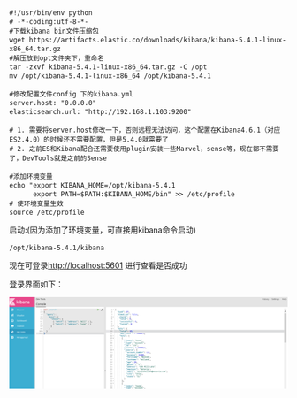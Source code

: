 ```shell
#!/usr/bin/env python 
# -*-coding:utf-8-*-
#下载kibana bin文件压缩包
wget https://artifacts.elastic.co/downloads/kibana/kibana-5.4.1-linux-x86_64.tar.gz
#解压放到opt文件夹下，重命名
tar -zxvf kibana-5.4.1-linux-x86_64.tar.gz -C /opt
mv /opt/kibana-5.4.1-linux-x86_64 /opt/kibana-5.4.1

#修改配置文件config 下的kibana.yml
server.host: "0.0.0.0"
elasticsearch.url: "http://192.168.1.103:9200"

# 1. 需要将server.host修改一下，否则远程无法访问，这个配置在Kibana4.6.1（对应ES2.4.0）的时候还不需要配置，但是5.4.0就需要了
# 2. 之前ES和Kibana配合还需要使用plugin安装一些Marvel，sense等，现在都不需要了，DevTools就是之前的Sense

#添加环境变量
echo "export KIBANA_HOME=/opt/kibana-5.4.1
      export PATH=$PATH:$KIBANA_HOME/bin" >> /etc/profile
# 使环境变量生效
source /etc/profile

```
启动:(因为添加了环境变量，可直接用kibana命令启动)
```
/opt/kibana-5.4.1/kibana
```
现在可登录[http://localhost:5601](http://localhost:5601) 进行查看是否成功

登录界面如下：

![kibana](https://github.com/jitianze/software-doc/blob/master/picture/kibana.png)
